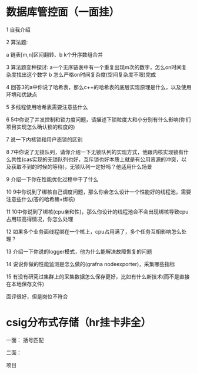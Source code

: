 # 数据库管控面（一面挂）

1 自我介绍

2 算法题:

a 链表[m,n]区间翻转、b k个升序数组合并

3 算法题变种探讨: a一个无序链表中有一个重复出现m次的数字，怎么on时间复杂度找出这个数字 b 怎么严格on时间复杂度(空间复杂度不限)完成

4 回答3的a中你说了哈希表，那么c++的哈希表的底层实现原理是什么，以及使用环境和优缺点

5 多线程使用哈希表需要注意些什么

6 5中你说了并发控制和锁力度问题，请描述下锁粒度大和小分别有什么影响(你们项目实现怎么确认锁的粒度的)

7 说一下内核锁和用户态锁的区别

8 7中你说了无锁队列，请你介绍一下无锁队列的实现方式，他跟内核实现锁有什么共性(cas实现的无锁队列也好，互斥锁也好本质上就是有公用资源的冲突，以及获取不到的时候的等待)，无锁队列一定好吗？他适用什么场景

9 介绍一下你在性能优化过程中干了什么

10 9中你说到了绑核自己调度问题，那么你会怎么设计一个性能好的线程池，需要注意些什么(答的哈希桶+绑核)

11 10中你说到了绑核(cpu亲和性)，那么你设计的线程池会不会出现绑核导致cpu占用较高得情况，你怎么处理

12 如果多个业务面线程绑在一个核上，cpu占用满了，多个任务互相影响怎么处理？

13 介绍一下你说的logger模式，他为什么能解决故障恢复的问题

14 说说你做的性能监测是怎么做的(grafna nodeexporter)，采集哪些指标

15 有没有研究过集群上的采集数据怎么保存更好，比如有什么新技术(而不是直接在本地保存文件)

面评很好，但是岗位不符合

# csig分布式存储（hr挂卡非全）

一面：
括号匹配

二面：

项目
